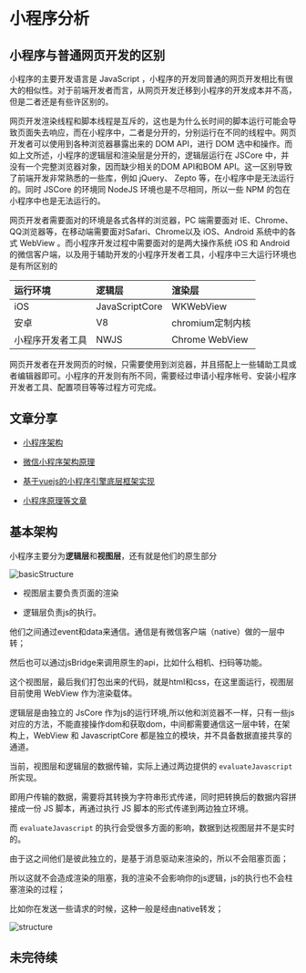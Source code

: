 # 小程序分析

## 小程序与普通网页开发的区别

小程序的主要开发语言是 JavaScript ，小程序的开发同普通的网页开发相比有很大的相似性。对于前端开发者而言，从网页开发迁移到小程序的开发成本并不高，但是二者还是有些许区别的。

网页开发渲染线程和脚本线程是互斥的，这也是为什么长时间的脚本运行可能会导致页面失去响应，而在小程序中，二者是分开的，分别运行在不同的线程中。网页开发者可以使用到各种浏览器暴露出来的 DOM API，进行 DOM 选中和操作。而如上文所述，小程序的逻辑层和渲染层是分开的，逻辑层运行在 JSCore 中，并没有一个完整浏览器对象，因而缺少相关的DOM API和BOM API。这一区别导致了前端开发非常熟悉的一些库，例如 jQuery、 Zepto 等，在小程序中是无法运行的。同时 JSCore 的环境同 NodeJS 环境也是不尽相同，所以一些 NPM 的包在小程序中也是无法运行的。

网页开发者需要面对的环境是各式各样的浏览器，PC 端需要面对 IE、Chrome、QQ浏览器等，在移动端需要面对Safari、Chrome以及 iOS、Android 系统中的各式 WebView 。而小程序开发过程中需要面对的是两大操作系统 iOS 和 Android 的微信客户端，以及用于辅助开发的小程序开发者工具，小程序中三大运行环境也是有所区别的

| **运行环境**     | **逻辑层**     | **渲染层**       |
| :--------------- | :------------- | :--------------- |
| iOS              | JavaScriptCore | WKWebView        |
| 安卓             | V8             | chromium定制内核 |
| 小程序开发者工具 | NWJS           | Chrome WebView   |

网页开发者在开发网页的时候，只需要使用到浏览器，并且搭配上一些辅助工具或者编辑器即可。小程序的开发则有所不同，需要经过申请小程序帐号、安装小程序开发者工具、配置项目等等过程方可完成。

## 文章分享

- [小程序架构](https://chris118.github.io/2018/04/10/2/)

-  [微信小程序架构原理](http://eux.baidu.com/blog/fe/%E5%BE%AE%E4%BF%A1%E5%B0%8F%E7%A8%8B%E5%BA%8F%E6%9E%B6%E6%9E%84%E5%8E%9F%E7%90%86)

- [基于vuejs的小程序引擎底层框架实现](https://zhaomenghuan.js.org/blog/what-is-emp.html#微信小程序架构)

- [小程序原理等文章](https://zhaomenghuan.js.org/note/miniprogram/awesome-miniprogram.html)

## 基本架构

小程序主要分为**逻辑层**和**视图层**，还有就是他们的原生部分

![basicStructure](/sourceCode/applets/basicStructure.png)

- 视图层主要负责页面的渲染

- 逻辑层负责js的执行。

他们之间通过event和data来通信。通信是有微信客户端（native）做的一层中转；

然后也可以通过jsBridge来调用原生的api，比如什么相机、扫码等功能。

这个视图层，最后我们打包出来的代码，就是html和css，在这里面运行，视图层目前使用 WebView 作为渲染载体。

逻辑层是由独立的 JsCore 作为js的运行环境,所以他和浏览器不一样，只有一些js对应的方法，不能直接操作dom和获取dom，中间都需要通信这一层中转，在架构上，WebView 和 JavascriptCore 都是独立的模块，并不具备数据直接共享的通道。

当前，视图层和逻辑层的数据传输，实际上通过两边提供的 `evaluateJavascript` 所实现。

即用户传输的数据，需要将其转换为字符串形式传递，同时把转换后的数据内容拼接成一份 JS 脚本，再通过执行 JS 脚本的形式传递到两边独立环境。

而 `evaluateJavascript` 的执行会受很多方面的影响，数据到达视图层并不是实时的。

由于这之间他们是彼此独立的，是基于消息驱动来渲染的，所以不会阻塞页面；

所以这就不会造成渲染的阻塞，我的渲染不会影响你的js逻辑，js的执行也不会柱塞渲染的过程；

比如你在发送一些请求的时候，这种一般是经由native转发；

![structure](/sourceCode/applets/structure.png)

## 未完待续